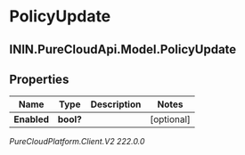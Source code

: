 # PolicyUpdate

## ININ.PureCloudApi.Model.PolicyUpdate

## Properties

|Name | Type | Description | Notes|
|------------ | ------------- | ------------- | -------------|
| **Enabled** | **bool?** |  | [optional] |



_PureCloudPlatform.Client.V2 222.0.0_
